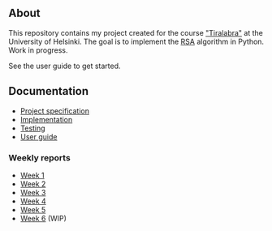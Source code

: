 ## About

This repository contains my project created for the course ["Tiralabra"](https://tiralabra.github.io/2022_p1/index) at the University of Helsinki. The goal is to implement the [RSA](https://en.wikipedia.org/wiki/RSA_(cryptosystem)) algorithm in Python. Work in progress.

See the user guide to get started.

## Documentation

- [Project specification](documentation/specification.md)
- [Implementation](documentation/implementation.md)
- [Testing](documentation/testing.md)
- [User guide](documentation/guide.md)

### Weekly reports

- [Week 1](documentation/reports/week1.md)
- [Week 2](documentation/reports/week2.md)
- [Week 3](documentation/reports/week3.md)
- [Week 4](documentation/reports/week4.md)
- [Week 5](documentation/reports/week5.md)
- [Week 6](documentation/reports/week6.md) (WIP)

